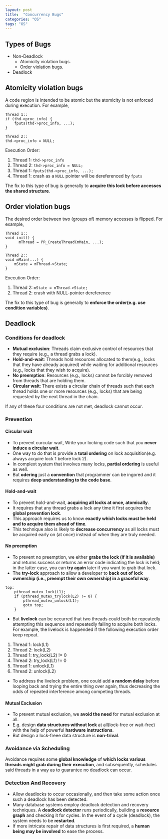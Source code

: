 ```yaml
---
layout: post
title:  "Concurrency Bugs"
categories: "OS"
tags: "OS"
---
```


## Types of Bugs 

- Non-Deadlock
  - Atomicity violation bugs.
  - Order violation bugs.
- Deadlock

## Atomicity violation bugs

A code region is intended to be atomic but the atomicity is not enforced during execution. For example,

```
Thread 1::
if (thd->proc_info) {
    fputs(thd->proc_info, ...);
}

Thread 2::
thd->proc_info = NULL;
```

Execution Order:

1. Thread 1: `thd->proc_info`
2. Thread 2: `thd->proc_info = NULL;`
3. Thread 1: `fputs(thd->proc_info, ...);`
4. Thread 1: crash as a `NULL` pointer will be dereferenced by `fputs`

The fix to this type of bug is generally to **acquire this lock before accesses the shared structure**.

## Order violation bugs

The desired order between two (groups of) memory accesses is flipped. For example,

```
Thread 1::
void init() {
      mThread = PR_CreateThread(mMain, ...);
}

Thread 2::
void mMain(...) {
    mState = mThread->State;
}
```

Execution Order:

1. Thread 2: `mState = mThread->State;`
2. Thread 2: crash with NULL-pointer dereference

The fix to this type of bug is generally to **enforce the order(e.g. use condition variables)**.

## Deadlock

### Conditions for deadlock

- **Mutual exclusion**: Threads claim exclusive control of resources that they require (e.g., a thread grabs a lock).
- **Hold-and-wait**: Threads hold resources allocated to them(e.g., locks that they have already acquired) while waiting for additional resources (e.g., locks that they wish to acquire).
- **No preemption**: Resources (e.g., locks) cannot be forcibly removed from threads that are holding them.
- **Circular wait**: There exists a circular chain of threads such that each thread holds one or more resources (e.g., locks) that are being requested by the next thread in the chain.

If any of these four conditions are not met, deadlock cannot occur.

### Prevention

#### Circular wait

- To prevent curcular wait, Write your locking code such that you **never induce a circular wait**.
- One way to do that is provide a **total ordering** on lock acquisition(e.g. always acquire lock 1 before lock 2).
- In complext system that involves many locks, **partial ordering** is useful as well.
- But **odering** just a **convention** that programmer can be ingored and it requires **deep understanding to the code base**.

#### Hold-and-wait

- To prevent hold-and-wait, **acquiring all locks at once, atomically**.
- It requires that any thread grabs a lock any time it first acquires the **global prevention lock**.
- This approach requires us to know **exactly which locks must be held and to acquire them ahead of time**.
- This technique also is likely to **decrease concurrency** as all locks must be acquired early on (at once) instead of when they are truly needed.

#### No preemption

- To prevent no preemption, we either **grabs the lock (if it is available)** and returns success or returns an error code indicating the lock is held; in the latter case, you can **try again** later if you want to grab that lock.
- The **try-lock** approach to allow a developer to **back out of lock ownership (i.e., preempt their own ownership) in a graceful way**.

```
top:
    pthread_mutex_lock(L1);
    if (pthread_mutex_trylock(L2) != 0) {
        pthread_mutex_unlock(L1);
        goto top;
    }
```

- But **livelock** can be occurred that two threads could both be repeatedly attempting this sequence and repeatedly failing to acquire both locks. For example, the livelock is happended if the following execution order keep repeat. 

1. Thread 1: lock(L1)
2. Thread 2: lock(L2)
3. Thread 1: try_lock(L2) != 0 
4. Thread 2: try_lock(L1) != 0
5. Thread 1: unlock(L1)
6. Thread 2: unlock(L2)

- To address the livelock problem, one could add **a random delay** before looping back and trying the entire thing over again, thus decreasing the odds of repeated interference among competing threads.

#### Mutual Exclusion

- To prevent mutual exclusion, we **avoid the need** for mutual exclusion at all.
- E.g. design **data structures without lock** at all(lock-free or wait-free) with the help of powerful **hardware instructions**.
- But design a lock-freee data structure is **non-trival**.

### Avoidance via Scheduling

Avoidance requires some **global knowledge** of **which locks various threads might grab during their execution**, and subsequently, schedules said threads in a way as to guarantee no deadlock can occur. 

### Detection And Recovery

- Allow deadlocks to occur occasionally, and then take some action once such a deadlock has been detected.
- Many database systems employ deadlock detection and recovery techniques. A **deadlock detector** runs periodically, building a **resource graph** and checking it for cycles. In the event of a cycle (deadlock), the system needs to be **restarted**.
- If more intricate repair of data structures is first required, a **human being may be involved** to ease the process.
